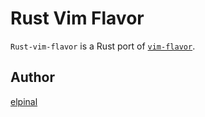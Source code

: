 # Rust Vim Flavor

`Rust-vim-flavor` is a Rust port of [`vim-flavor`](https://github.com/kana/vim-flavor).

## Author

[elpinal](https://github.com/elpinal)
